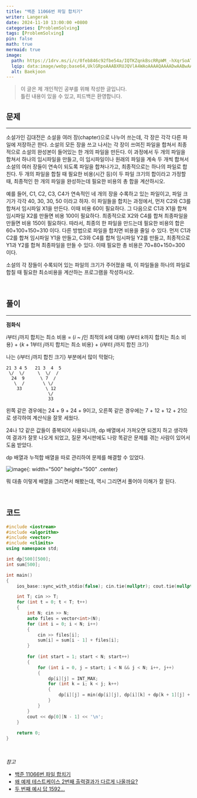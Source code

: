 ```yaml
---
title: "백준 11066번 파일 합치기"
writer: Langerak
date: 2024-11-10 13:00:00 +0800
categories: [ProblemSolving]
tags: [ProblemSolving]
pin: false
math: true
mermaid: true
image:
  path: https://1drv.ms/i/c/0feb846c92fbe54a/IQTKZqnkBscRRpWM_-hXqrSoATzmjY35R4Q_MV5iayZFFRE?width=2834&height=1480
  lqip: data:image/webp;base64,UklGRpoAAABXRUJQVlA4WAoAAAAQAAAADwAABwAAQUxQSDIAAAARL0AmbZurmr57yyIiqE8oiG0bejIYEQTgqiDA9vqnsUSI6H+oAERp2HZ65qP/VIAWAFZQOCBCAAAA8AEAnQEqEAAIAAVAfCWkAALp8sF8rgRgAP7o9FDvMCkMde9PK7euH5M1m6VWoDXf2FkP3BqV0ZYbO6NA/VFIAAAA
  alt: Baekjoon
---
```


> 이 글은 제 개인적인 공부를 위해 작성한 글입니다.   
> 틀린 내용이 있을 수 있고, 피드백은 환영합니다.


## 문제

---

소설가인 김대전은 소설을 여러 장(chapter)으로 나누어 쓰는데, 각 장은 각각 다른 파일에 저장하곤 한다. 소설의 모든 장을 쓰고 나서는 각 장이 쓰여진 파일을 합쳐서 최종적으로 소설의 완성본이 들어있는 한 개의 파일을 만든다. 이 과정에서 두 개의 파일을 합쳐서 하나의 임시파일을 만들고, 이 임시파일이나 원래의 파일을 계속 두 개씩 합쳐서 소설의 여러 장들이 연속이 되도록 파일을 합쳐나가고, 최종적으로는 하나의 파일로 합친다. 두 개의 파일을 합칠 때 필요한 비용(시간 등)이 두 파일 크기의 합이라고 가정할 때, 최종적인 한 개의 파일을 완성하는데 필요한 비용의 총 합을 계산하시오.

예를 들어, C1, C2, C3, C4가 연속적인 네 개의 장을 수록하고 있는 파일이고, 파일 크기가 각각 40, 30, 30, 50 이라고 하자. 이 파일들을 합치는 과정에서, 먼저 C2와 C3를 합쳐서 임시파일 X1을 만든다. 이때 비용 60이 필요하다. 그 다음으로 C1과 X1을 합쳐 임시파일 X2를 만들면 비용 100이 필요하다. 최종적으로 X2와 C4를 합쳐 최종파일을 만들면 비용 150이 필요하다. 따라서, 최종의 한 파일을 만드는데 필요한 비용의 합은 60+100+150=310 이다. 다른 방법으로 파일을 합치면 비용을 줄일 수 있다. 먼저 C1과 C2를 합쳐 임시파일 Y1을 만들고, C3와 C4를 합쳐 임시파일 Y2를 만들고, 최종적으로 Y1과 Y2를 합쳐 최종파일을 만들 수 있다. 이때 필요한 총 비용은 70+80+150=300 이다.

소설의 각 장들이 수록되어 있는 파일의 크기가 주어졌을 때, 이 파일들을 하나의 파일로 합칠 때 필요한 최소비용을 계산하는 프로그램을 작성하시오.

<br/>

## 풀이

---

**점화식**   

$i$부터 $j$까지 합치는 최소 비용 = ($i$ ~ $j$인 최적의 $k$에 대해) {$i$부터 $k$까지 합치는 최소 비용} + {$k+1$부터 $j$까지 합치는 최소 비용} + {$i$부터 $j$까지 합친 크기}

나는 {$i$부터 $j$까지 합친 크기} 부분에서 많이 막혔다;

```
21 3 4 5   21 3  4  5
 \/  \/     \  \/  /
  24  9      \ 7  /
   \  /       \ \/
    33         \ 12
                \/
                33
```

왼쪽 같은 경우에는 24 + 9 + 24 + 9이고, 오른쪽 같은 경우에는 7 + 12 + 12 + 21으로 생각하여 계산식을 잘못 세웠다.

24나 12 같은 값들이 중복되어 사용되니까, dp 배열에서 가져오면 되겠지 하고 생각하여 결과가 잘못 나오게 되었고, 질문 게시판에도 나랑 똑같은 문제를 겪는 사람이 있어서 도움 받았다.

dp 배열과 누적합 배열을 따로 관리하여 문제를 해결할 수 있었다.

![image](https://github.com/user-attachments/assets/6c37ec50-b740-45cb-ad1f-2b2de63accab){: width="500" height="500" .center}

뭐 대충 이렇게 배열을 그리면서 해봤는데, 역시 그리면서 풀어야 이해가 잘 된다.

<br/>

## 코드

```cpp
#include <iostream>
#include <algorithm>
#include <vector>
#include <climits>
using namespace std;

int dp[500][500];
int sum[500];

int main()
{
	ios_base::sync_with_stdio(false); cin.tie(nullptr); cout.tie(nullptr);

	int T; cin >> T;
	for (int t = 0; t < T; t++)
	{
		int N; cin >> N;
		auto files = vector<int>(N);
		for (int i = 0; i < N; i++)
		{
			cin >> files[i];
			sum[i] = sum[i - 1] + files[i];
		}
		
		for (int start = 1; start < N; start++)
		{
			for (int i = 0, j = start; i < N && j < N; i++, j++)
			{
				dp[i][j] = INT_MAX;
				for (int k = i; k < j; k++)
				{
					dp[i][j] = min(dp[i][j], dp[i][k] + dp[k + 1][j] + sum[j] - sum[i - 1]);
				}
			}
		}
		cout << dp[0][N - 1] << '\n';
	}
	
	return 0;
}
```

<br/>

_참고_

- [백준 11066번 파일 합치기](https://www.acmicpc.net/problem/11066)
- [왜 예제 테스트케이스 2번째 출력결과가 다르게 나올까요?](https://www.acmicpc.net/board/view/143791)
- [두 번째 예시 답 1592...](https://www.acmicpc.net/board/view/99716)
